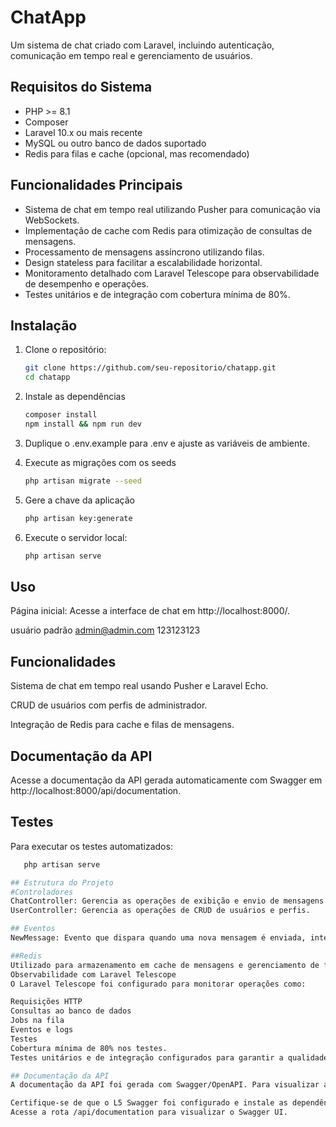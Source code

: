 # ChatApp

Um sistema de chat criado com Laravel, incluindo autenticação, comunicação em tempo real e gerenciamento de usuários.

## Requisitos do Sistema

- PHP >= 8.1
- Composer
- Laravel 10.x ou mais recente
- MySQL ou outro banco de dados suportado
- Redis para filas e cache (opcional, mas recomendado)


## Funcionalidades Principais
- Sistema de chat em tempo real utilizando Pusher para comunicação via WebSockets.
- Implementação de cache com Redis para otimização de consultas de mensagens.
- Processamento de mensagens assíncrono utilizando filas.
- Design stateless para facilitar a escalabilidade horizontal.
- Monitoramento detalhado com Laravel Telescope para observabilidade de desempenho e operações.
- Testes unitários e de integração com cobertura mínima de 80%.


## Instalação

1. Clone o repositório:
   ```bash
   git clone https://github.com/seu-repositorio/chatapp.git
   cd chatapp
   
2. Instale as dependências
   ```bash
   composer install
   npm install && npm run dev
   
3. Duplique o .env.example para .env e ajuste as variáveis de ambiente.

4. Execute as migrações com os seeds
   ```bash
   php artisan migrate --seed
   
5. Gere a chave da aplicação
   ```bash
   php artisan key:generate

6. Execute o servidor local:
   ```bash
   php artisan serve

## Uso
Página inicial: Acesse a interface de chat em http://localhost:8000/.

usuário padrão
admin@admin.com
123123123

## Funcionalidades
Sistema de chat em tempo real usando Pusher e Laravel Echo.

CRUD de usuários com perfis de administrador.

Integração de Redis para cache e filas de mensagens.

## Documentação da API
Acesse a documentação da API gerada automaticamente com Swagger em http://localhost:8000/api/documentation.

## Testes
Para executar os testes automatizados:
```bash
   php artisan serve

## Estrutura do Projeto
#Controladores
ChatController: Gerencia as operações de exibição e envio de mensagens com caching e eventos de broadcast.
UserController: Gerencia as operações de CRUD de usuários e perfis.

## Eventos
NewMessage: Evento que dispara quando uma nova mensagem é enviada, integrando com Pusher para comunicação em tempo real.

##Redis
Utilizado para armazenamento em cache de mensagens e gerenciamento de filas.
Observabilidade com Laravel Telescope
O Laravel Telescope foi configurado para monitorar operações como:

Requisições HTTP
Consultas ao banco de dados
Jobs na fila
Eventos e logs
Testes
Cobertura mínima de 80% nos testes.
Testes unitários e de integração configurados para garantir a qualidade do código.

## Documentação da API
A documentação da API foi gerada com Swagger/OpenAPI. Para visualizar a documentação:

Certifique-se de que o L5 Swagger foi configurado e instale as dependências necessárias.
Acesse a rota /api/documentation para visualizar o Swagger UI.

